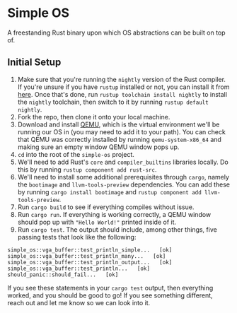# Simple OS 

A freestanding Rust binary upon which OS abstractions can be built on top of.

## Initial Setup

1. Make sure that you're running the `nightly` version of the Rust compiler. If
you're unsure if you have `rustup` installed or not, you can install it from 
[here][rustup-download]. Once that's done, run `rustup toolchain install nightly`
to install the `nightly` toolchain, then switch to it by running `rustup default
nightly`.
2. Fork the repo, then clone it onto your local machine.
3. Download and install [QEMU][qemu-download], which is the virtual environment 
we'll be running our OS in (you may need to add it to your path). You can check 
that QEMU was correctly installed by running `qemu-system-x86_64` and making sure
an empty window QEMU window pops up.
4. `cd` into the root of the `simple-os` project.
5. We'll need to add Rust's `core` and `compiler_builtins` libraries locally. Do
this by running `rustup component add rust-src`. 
6. We'll need to install some additional prerequisites through `cargo`, namely the
`bootimage` and `llvm-tools-preview` dependencies. You can add these by running 
`cargo install bootimage` and `rustup component add llvm-tools-preview`. 
7. Run `cargo build` to see if everything compiles without issue.
8. Run `cargo run`. If everything is working correctly, a QEMU window should pop
up with `"Hello World!"` printed inside of it.
9. Run `cargo test`. The output should include, among other things, five passing
tests that look like the following:

```
simple_os::vga_buffer::test_println_simple...   [ok]
simple_os::vga_buffer::test_println_many...   [ok]
simple_os::vga_buffer::test_println_output...   [ok]
simple_os::vga_buffer::test_println...   [ok]
should_panic::should_fail...   [ok]
```

If you see these statements in your `cargo test` output, then everything worked, 
and you should be good to go! If you see something different, reach out and let me know
so we can look into it.

[qemu-download]: https://www.qemu.org/download/#windows
[rustup-download]: https://rustup.rs
